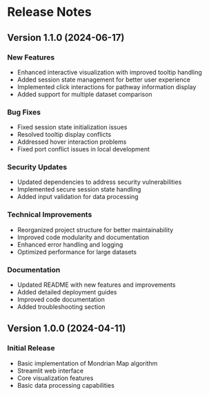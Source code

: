 # Release Notes

## Version 1.1.0 (2024-06-17)

### New Features
- Enhanced interactive visualization with improved tooltip handling
- Added session state management for better user experience
- Implemented click interactions for pathway information display
- Added support for multiple dataset comparison

### Bug Fixes
- Fixed session state initialization issues
- Resolved tooltip display conflicts
- Addressed hover interaction problems
- Fixed port conflict issues in local development

### Security Updates
- Updated dependencies to address security vulnerabilities
- Implemented secure session state handling
- Added input validation for data processing

### Technical Improvements
- Reorganized project structure for better maintainability
- Improved code modularity and documentation
- Enhanced error handling and logging
- Optimized performance for large datasets

### Documentation
- Updated README with new features and improvements
- Added detailed deployment guides
- Improved code documentation
- Added troubleshooting section

## Version 1.0.0 (2024-04-11)

### Initial Release
- Basic implementation of Mondrian Map algorithm
- Streamlit web interface
- Core visualization features
- Basic data processing capabilities 